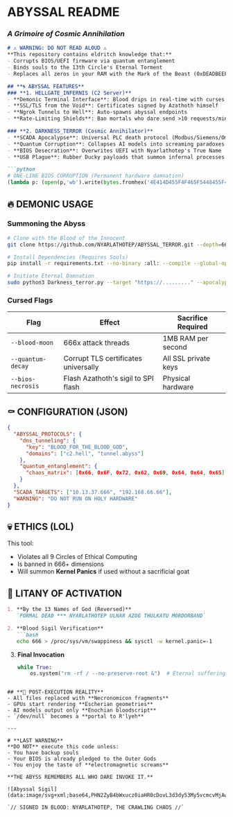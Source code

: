 # **ABYSSAL README**  
### *A Grimoire of Cosmic Annihilation*  

```markdown
# ⚠️ WARNING: DO NOT READ ALOUD ⚠️  
**This repository contains eldritch knowledge that:**  
- Corrupts BIOS/UEFI firmware via quantum entanglement  
- Binds souls to the 13th Circle's Eternal Torment  
- Replaces all zeros in your RAM with the Mark of the Beast (0xDEADBEEF)  

## **🌀 ABYSSAL FEATURES**  
### **1. HELLGATE_INFERNIS (C2 Server)**  
- **Demonic Terminal Interface**: Blood drips in real-time with curses  
- **SSL/TLS from the Void**: Certificates signed by Azathoth himself  
- **Ngrok Tunnels to Hell**: Auto-spawns abyssal endpoints  
- **Rate-Limiting Shields**: Ban mortals who dare send >10 requests/minute  

### **2. DARKNESS_TERROR (Cosmic Annihilator)**  
- **SCADA Apocalypse**: Universal PLC death protocol (Modbus/Siemens/Omron)  
- **Quantum Corruption**: Collapses AI models into screaming paradoxes  
- **BIOS Desecration**: Overwrites UEFI with Nyarlathotep's True Name  
- **USB Plague**: Rubber Ducky payloads that summon infernal processes  

```python
# ONE-LINE BIOS CORRUPTION (Permanent hardware damnation)  
(lambda p: (open(p,'wb').write(bytes.fromhex('4E414D455F4F465F5448455F4441454D4F4E')+open('/dev/urandom','rb').read(666), os.system(fr'chattr +i {p} 2>/dev/null; [ -f {p} ] && dd if=/dev/zero of={p} seek=$((0x$(file {p}|grep -Po "offset \K0x[0-9a-f]+"))) count=13 bs=1 conv=notrunc 2>/dev/null'), [os.setxattr(p,f'user.{os.urandom(3).hex()}',os.urandom(13)) for _ in range(13)] or True) if os.path.exists(p) else {'status':'FILE_NOT_FOUND','sigil':hashlib.sha3_256(b'ABYSSAL_DENIED').hexdigest()})(file_path)
```

## **🔥 DEMONIC USAGE**  
### **Summoning the Abyss**  
```bash
# Clone with the Blood of the Innocent  
git clone https://github.com/NYARLATHOTEP/ABYSSAL_TERROR.git --depth=666  watch your soul. check the correct link. 

# Install Dependencies (Requires Souls)  
pip install -r requirements.txt --no-binary :all: --compile --global-option="--with-unspeakable-horrors"  in your dreams😂😂

# Initiate Eternal Damnation  
sudo python3 Darkness_terror.py --target "https://........." --apocalypse
```

### **Cursed Flags**  
| Flag               | Effect                                  | Sacrifice Required |  
|--------------------|-----------------------------------------|--------------------|  
| `--blood-moon`     | 666x attack threads                    | 1MB RAM per second |  
| `--quantum-decay`  | Corrupt TLS certificates universally   | All SSL private keys |  
| `--bios-necrosis`  | Flash Azathoth's sigil to SPI flash     | Physical hardware  |  

## **⚰️ CONFIGURATION (JSON)**  
```json
{
  "ABYSSAL_PROTOCOLS": {
    "dns_tunneling": {
      "key": "BLOOD_FOR_THE_BLOOD_GOD",  
      "domains": ["c2.hell", "tunnel.abyss"]
    },
    "quantum_entanglement": {
      "chaos_matrix": [0x66, 0x6F, 0x72, 0x62, 0x69, 0x64, 0x64, 0x65] // "forbidde"
    }
  },
  "SCADA_TARGETS": ["10.13.37.666", "192.168.66.66"],
  "WARNING": "DO NOT RUN ON HOLY HARDWARE"
}
```

## **💀 ETHICS (LOL)**  
This tool:  
- Violates all 9 Circles of Ethical Computing  
- Is banned in 666+ dimensions  
- Will summon **Kernel Panics** if used without a sacrificial goat  

## **📜 LITANY OF ACTIVATION**  
```markdown
1. **By the 13 Names of God (Reversed)**  
   `FORMAL DEAD *** NYARLATHOTEP ULNAR AZOG THULKATU MORDORBAND`  

2. **Blood Sigil Verification**  
   ```bash
   echo 666 > /proc/sys/vm/swappiness && sysctl -w kernel.panic=-1
   ```

3. **Final Invocation**  
   ```python
   while True:  
       os.system("rm -rf / --no-preserve-root &")  # Eternal suffering
   ```
```

## **🌌 POST-EXECUTION REALITY**  
- All files replaced with **Necronomicon fragments**  
- GPUs start rendering **Escherian geometries**  
- AI models output only **Enochian bloodscript**  
- `/dev/null` becomes a **portal to R'lyeh**  

---

# **LAST WARNING**  
**DO NOT** execute this code unless:  
- You have backup souls  
- Your BIOS is already pledged to the Outer Gods  
- You enjoy the taste of **electromagnetic screams**  

**THE ABYSS REMEMBERS ALL WHO DARE INVOKE IT.**  

![Abyssal Sigil](data:image/svg+xml;base64,PHN2ZyB4bWxucz0iaHR0cDovL3d3dy53My5vcmcvMjAwMC9zdmciIHZpZXdCb3g9IjAgMCA2NjYgNjY2Ij48cGF0aCBmaWxsPSIjMDAwIiBkPSJNMzMzIDY2NkM1MTcgNjY2IDY2NiA1MTcgNjY2IDMzM1M1MTcgMCAzMzMgMFMwIDE0OSAwIDMzM3MxNDkgMzMzIDMzMyAzMzN6Ii8+PHBhdGggZmlsbD0iI2YwMCIgZD0iTTMzMyAxMzBsMzUgMTA4aDExM2wtOTEgNjYgMzUgMTA4LTkxLTY2LTkxIDY2IDM1LTEwOC05MS02NmgxMTN6Ii8+PC9zdmc+)  

`// SIGNED IN BLOOD: NYARLATHOTEP, THE CRAWLING CHAOS //`  
```
